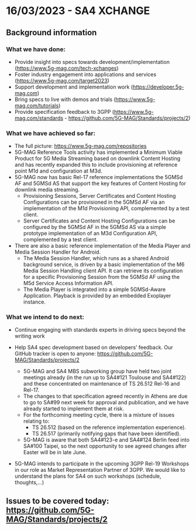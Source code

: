 # 16/03/2023 - SA4 XCHANGE
## Background information
### What we have done:

* Provide insight into specs towards development/implementation (https://www.5g-mag.com/tech-xchanges)
* Foster industry engagement into applications and services (https://www.5g-mag.com/target2023)
* Support development and implementation work (https://developer.5g-mag.com)
* Bring specs to live with demos and trials (https://www.5g-mag.com/tutorials)
* Provide specification feedback to 3GPP (https://www.5g-mag.com/standards - https://github.com/5G-MAG/Standards/projects/2)

### What we have achieved so far:
* The full picture: https://www.5g-mag.com/repositories
* 5G-MAG Reference Tools activity has implemented a Minimum Viable Product for 5G Media Streaming based on downlink Content Hosting and has recently expanded this to include provisioning at reference point M1d and configuration at M3d.
* 5G-MAG now has basic Rel-17 reference implementations the 5GMSd AF and 5GMSd AS that support the key features of Content Hosting for downlink media streaming.
  * Provisioning Sessions, Server Certificates and Content Hosting Configurations can be provisioned in the 5GMSd AF via an implementation of the M1d Provisioning API, complemented by a test client.
  * Server Certificates and Content Hosting Configurations can be configured by the 5GMSd AF in the 5GMSd AS via a simple prototype implementation of an M3d Configuration API, complemented by a test client.
* There are also a basic reference implementation of the Media Player and Media Session Handler for Android.
  * The Media Session Handler, which runs as a shared Android background service, is driven by a basic implementation of the M6 Media Session Handling client API. It can retrieve its configuration for a specific Provisioning Session from the 5GMSd AF using the M5d Service Access Information API.
  * The Media Player is integrated into a simple 5GMSd-Aware Application. Playback is provided by an embedded Exoplayer instance.

### What we intend to do next:
* Continue engaging with standards experts in driving specs beyond the writing work
* Help SA4 spec development based on developers’ feedback. Our GitHub tracker is open to anyone: https://github.com/5G-MAG/Standards/projects/2
  * 5G-MAG and SA4 MBS subworking group have held two joint meetings already (in the run up to SA4#121 Toulouse and SA4#122) and these concentrated on maintenance of TS 26.512 Rel-16 and Rel-17.
  * The changes to that specification agreed recently in Athens are due to go to SA#99 next week for approval and publication, and we have already started to implement them at risk.
  * For the forthcoming meeting cycle, there is a mixture of issues relating to:
    * TS 26.512 (based on the reference implementation experience).
    * TS 26.517 (primarily notifying gaps that have been identified).
  * 5G-MAG is aware that both SA4#123-e and SA4#124 Berlin feed into SA#100 Taipei, so the next opportunity to see agreed changes after Easter will be in late June.

* 5G-MAG intends to participate in the upcoming 3GPP Rel-19 Workshops in our role as Market Representation Partner of 3GPP. We would like to understand the plans for SA4 on such workshops (schedule, thoughts,…)

## Issues to be covered today: https://github.com/5G-MAG/Standards/projects/2
